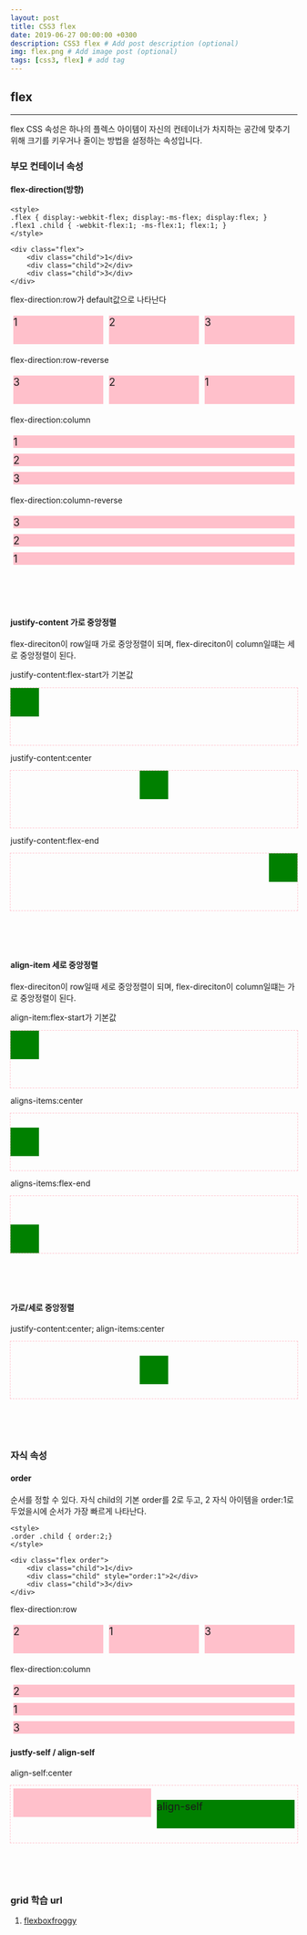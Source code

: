 ```yaml
---
layout: post
title: CSS3 flex
date: 2019-06-27 00:00:00 +0300
description: CSS3 flex # Add post description (optional)
img: flex.png # Add image post (optional)
tags: [css3, flex] # add tag
---
```

<style>
.flex { display:-webkit-flex; display:-ms-flex; display:flex; }
.child { height:50px; margin:5px; font-size:1.3em; background:pink; }
.box { width:50px; height:50px; background:green; }

.flex .child { -webkit-flex:1; -ms-flex:1; flex:1;}
.order .child { order:2;}

.flex2 { height:100px; outline:1px dashed pink }
</style>


## flex
***
flex CSS 속성은 하나의 플렉스 아이템이 자신의 컨테이너가 차지하는 공간에 맞추기 위해 크기를 키우거나 줄이는 방법을 설정하는 속성입니다.


### 부모 컨테이너 속성
#### flex-direction(방향)
```
<style>
.flex { display:-webkit-flex; display:-ms-flex; display:flex; } 
.flex1 .child { -webkit-flex:1; -ms-flex:1; flex:1; }
</style>

<div class="flex">
    <div class="child">1</div>
    <div class="child">2</div>
    <div class="child">3</div>
</div>
```
flex-direction:row가 default값으로 나타난다
<div class="flex">
    <div class="child">1</div>
    <div class="child">2</div>
    <div class="child">3</div>
</div>

flex-direction:row-reverse
<div class="flex" style="flex-direction:row-reverse">
    <div class="child">1</div>
    <div class="child">2</div>
    <div class="child">3</div>
</div>

flex-direction:column
<div class="flex" style="flex-direction:column">
    <div class="child">1</div>
    <div class="child">2</div>
    <div class="child">3</div>
</div>

flex-direction:column-reverse
<div class="flex" style="flex-direction:column-reverse">
    <div class="child">1</div>
    <div class="child">2</div>
    <div class="child">3</div>
</div>

<br><br><br>
#### justify-content 가로 중앙정렬
flex-direciton이 row일때 가로 중앙정렬이 되며, flex-direciton이 column일떄는 세로 중앙정렬이 된다.


justify-content:flex-start가 기본값
<div class="flex flex2">
    <div class="box"></div>
</div>

justify-content:center
<div class="flex flex2" style="justify-content:center">
    <div class="box"></div>
</div>

justify-content:flex-end
<div class="flex flex2" style="justify-content:flex-end">
    <div class="box"></div>
</div>

<br><br><br>
#### align-item 세로 중앙정렬
flex-direciton이 row일때 세로 중앙정렬이 되며, flex-direciton이 column일떄는 가로 중앙정렬이 된다.

align-item:flex-start가 기본값
<div class="flex flex2">
    <div class="box"></div>
</div>

aligns-items:center
<div class="flex flex2" style="align-items:center">
    <div class="box"></div>
</div>

aligns-items:flex-end
<div class="flex flex2" style="align-items:flex-end">
    <div class="box"></div>
</div>


<br><br><br>
#### 가로/세로 중앙정렬
justify-content:center; align-items:center
<div class="flex flex2" style="justify-content:center;align-items:center">
    <div class="box"></div>
</div>


<br><br><br>
### 자식 속성
#### order
순서를 정할 수 있다.
자식 child의 기본 order를 2로 두고, 2 자식 아이템을 order:1로 두었을시에 순서가 가장 빠르게 나타난다.
```
<style>
.order .child { order:2;}
</style>

<div class="flex order">
    <div class="child">1</div>
    <div class="child" style="order:1">2</div>
    <div class="child">3</div>
</div>
```
flex-direction:row
<div class="flex order">
    <div class="child">1</div>
    <div class="child" style="order:1">2</div>
    <div class="child">3</div>
</div>

flex-direction:column
<div class="flex order" style="flex-direction:column">
    <div class="child">1</div>
    <div class="child" style="order:1">2</div>
    <div class="child">3</div>
</div>

#### justfy-self / align-self
align-self:center
<div class="flex flex2">
    <div class="child"></div>
    <div class="child box" style="align-self:center">align-self</div>
</div>








<br><br><br>
### grid 학습 url
1. [flexboxfroggy](https://flexboxfroggy.com/#ko)

